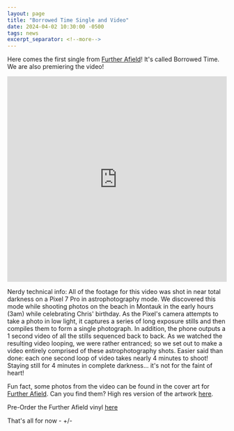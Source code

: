 ```yaml
---
layout: page
title: "Borrowed Time Single and Video"
date: 2024-04-02 10:30:00 -0500
tags: news
excerpt_separator: <!--more-->
---
```


Here comes the first single from [Further Afield](/further-afield/)! It's called Borrowed Time. We are also premiering the video!

<div class="video-container">
    <iframe width="100%" height="473px" src="https://www.youtube.com/embed/UJKDO7uQCeM?si=6O8xSm_bOso7trNq" title="YouTube video player" frameborder="0" allow="accelerometer; autoplay; clipboard-write; encrypted-media; gyroscope; picture-in-picture; web-share" referrerpolicy="strict-origin-when-cross-origin" allowfullscreen></iframe>
</div>

<!--more-->

Nerdy technical info: All of the footage for this video was shot in near total darkness on a Pixel 7 Pro in
astrophotography mode. We discovered this mode while shooting photos on the
beach in Montauk in the early hours (3am) while celebrating Chris' birthday. As the Pixel's camera attempts
to take a photo in low light, it captures a series of long exposure stills and then compiles
them to form a single photograph. In addition, the phone outputs a 1 second video of all the stills
sequenced back to back. As we watched the resulting video looping, we were rather entranced; so we set out to make a video
entirely comprised of these astrophotography shots. Easier said than done: each one second loop of video
takes nearly 4 minutes to shoot! Staying still for 4 minutes in complete darkness... it's not for the faint
of heart!

Fun fact, some photos from the video can be found in the cover art for
[Further Afield](/further-afield/). Can you find them? High res version of the
artwork [here](/assets/img/fa.jpg).

Pre-Order the Further Afield vinyl
[here](https://ernestjenning.limitedrun.com/products/778312)

That's all for now - +/-
